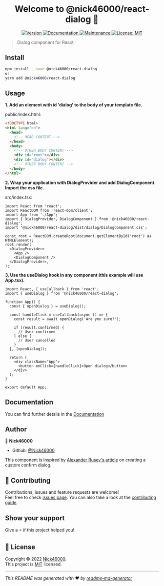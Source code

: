 <h1 align="center">Welcome to @nick46000/react-dialog 👋</h1>
<p align="center">
  <a href="https://www.npmjs.com/package/@nick46000/react-dialog" target="_blank">
    <img alt="Version" src="https://img.shields.io/npm/v/@nick46000/react-dialog.svg">
  </a>
  <a href="https://github.com/Nick46000/react-dialog#readme" target="_blank">
    <img alt="Documentation" src="https://img.shields.io/badge/documentation-yes-brightgreen.svg" />
  </a>
  <a href="https://github.com/Nick46000/react-dialog/graphs/commit-activity" target="_blank">
    <img alt="Maintenance" src="https://img.shields.io/badge/Maintained%3F-yes-green.svg" />
  </a>
  <a href="https://github.com/Nick46000/react-dialog/blob/main/LICENSE.md" target="_blank">
    <img alt="License: MIT" src="https://img.shields.io/github/license/Nick46000/@nick46000/react-dialog" />
  </a>
</p>

> Dialog component for React

## Install

```sh
npm install --save @nick46000/react-dialog
or
yarn add @nick46000/react-dialog
```

## Usage

<b>1. Add an element with id 'dialog' to the body of your template file.</b>

public/index.html:

```html
<!DOCTYPE html>
<html lang="en">
  <head>
    <!-- HEAD CONTENT -->
  </head>
  <body>
    <!-- OTHER BODY CONTENT -->
    <div id="root"></div>
    <div id="dialog"></div>
    <!-- OTHER BODY CONTENT -->
  </body>
</html>
```

<b>2. Wrap your application with DialogProvider and add DialogComponent. Import the css file. </b>

src/index.tsx:

```tsx
import React from 'react';
import ReactDOM from 'react-dom/client';
import App from './App';
import { DialogProvider, DialogComponent } from '@nick46000/react-dialog';
import '@nick46000/react-dialog/dist/dialog/DialogComponent.css';

const root = ReactDOM.createRoot(document.getElementById('root') as HTMLElement);
root.render(
  <DialogProvider>
    <App />
    <DialogComponent />
  </DialogProvider>,
);
```

<b>3. Use the useDialog hook in any component (this example will use App.tsx).</b>

```tsx
import React, { useCallback } from 'react';
import { useDialog } from '@nick46000/react-dialog';

function App() {
  const { openDialog } = useDialog();

  const handleClick = useCallback(async () => {
    const result = await openDialog('Are you sure?');

    if (result.confirmed) {
      // User confirmed
    } else {
      // User cancelled
    }
  }, [openDialog]);

  return (
    <div className="App">
      <button onClick={handleClick}>Open dialog</button>
    </div>
  );
}

export default App;
```

## Documentation

You can find further details in the [Documentation](docs/README.md)

## Author

👤 **Nick46000**

- Github: [@Nick46000](https://github.com/Nick46000)

This component is inspired by <a href="https://devrecipes.net/custom-confirm-dialog-with-react-hooks-and-the-context-api/">Alexander Rusev's article</a> on creating a custom confirm dialog.

## 🤝 Contributing

Contributions, issues and feature requests are welcome!<br />Feel free to check [issues page](https://github.com/Nick46000/react-dialog/issues). You can also take a look at the [contributing guide](https://github.com/Nick46000/react-dialog/blob/main/CONTRIBUTING.md).

## Show your support

Give a ⭐️ if this project helped you!

## 📝 License

Copyright © 2022 [Nick46000](https://github.com/Nick46000).<br />
This project is [MIT](https://github.com/Nick46000/react-dialog/blob/main/LICENSE) licensed.

---

_This README was generated with ❤️ by [readme-md-generator](https://github.com/kefranabg/readme-md-generator)_
